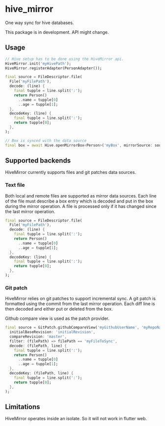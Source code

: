 # hive_mirror

One way sync for hive databases.

This package is in development. API might change.

## Usage

```dart
// Hive setup has to be done using the HiveMirror api.
HiveMirror.init('myHivePath');
HiveMirror.registerAdapter(PersonAdapter());

final source = FileDescriptor.file(
  File('myFilePath'),
  decode: (line) {
    final tupple = line.split(':');
    return Person()
      ..name = tupple[0]
      ..age = tupple[1];
  },
  decodeKey: (line) {
    final tupple = line.split(':');
    return tupple[0];
  },
);

// Box is synced with the data source
final box = await Hive.openMirrorBox<Person>('myBox', mirrorSource: source);
```

## Supported backends

HiveMirror currently supports files and git patches data sources.

### Text file

Both local and remote files are supported as mirror data sources.
Each line of the file must describe a box entry which is decoded and put in the box during the mirror operation.
A file is processed only if it has changed since the last mirror operation.

```dart
final source = FileDescriptor.file(
  File('myFilePath'),
  decode: (line) {
    final tupple = line.split(':');
    return Person()
      ..name = tupple[0]
      ..age = tupple[1];
  },
  decodeKey: (line) {
    final tupple = line.split(':');
    return tupple[0];
  },
);
```

### Git patch

HiveMirror relies on git patches to support incremental sync.
A git patch is formatted using the commit from the last mirror operation.
Each diff line is then decoded and either put or deleted from the box.

Github compare view is used as the patch provider.

```dart
final source = GitPatch.githubCompareView('myGithubUserName', 'myRepoName',
  initialBaseRevision: 'initialRevision',
  compareRevision: 'master',
  filter: (filePath) => filePath == 'myFileToSync',
  decode: (filePath, line) {
    final tupple = line.split(':');
    return Person()
      ..name = tupple[0]
      ..age = tupple[1];
  },
  decodeKey: (filePath, line) {
    final tupple = line.split(':');
    return tupple[0];
  },
);
```

## Limitations

HiveMirror operates inside an isolate. So it will not work in flutter web.
